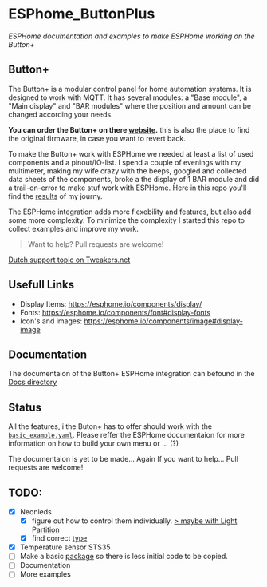 # ESPhome_ButtonPlus

*ESPHome documentation and examples to make ESPHome working on the Button+*

## Button+

The Button+ is a modular control panel for home automation systems. It is designed to work with MQTT. It has several modules: a "Base module", a "Main display" and "BAR modules" where the position and amount can be changed according your needs. 

__You can order the Button+ on there [website](https://button.plus).__ this is also the place to find the original firmware, in case you want to revert back.

To make the Button+ work with ESPHome we needed at least a list of used components and a pinout/IO-list. I spend a couple of evenings with my multimeter, making my wife crazy with the beeps, googled and collected data sheets of the components, broke a the display of 1 BAR module and did a trail-on-error to make stuf work with ESPHome. Here in this repo you'll find the [results](./Components) of my journy. 
 
The ESPHome integration adds more flexebility and features, but also add some more complexity. To minimize the complexity I started this repo to collect examples and improve my work.

> Want to help? Pull requests are welcome!

[Dutch support topic on Tweakers.net](https://gathering.tweakers.net/forum/list_messages/2270086)
<!-- 
[English support topic on Home Assistant Community:](https://)
TODO...
 -->
 
## Usefull Links

* Display Items: https://esphome.io/components/display/
* Fonts: https://esphome.io/components/font#display-fonts
* Icon's and images: https://esphome.io/components/image#display-image

## Documentation

The documentaion of the Button+ ESPHome integration can befound in the [Docs directory](./Docs)

## Status

All the features, i the Buton+ has to offer should work with the [`basic_example.yaml`](./Examples/basic_example.yaml). Please reffer the ESPHome documentaion for more information on how to build your own menu or ... (?)

The documentaion is yet to be made... Again If you want to help... Pull requests are welcome!

## TODO:

- [x] Neonleds
	- [x] figure out how to control them individually. [> maybe with Light Partition](https://esphome.io/components/light/partition)
	- [x] find correct [type](https://esphome.io/components/light/neopixelbus.html#configuration-variables)
- [x] Temperature sensor STS35
- [ ] Make a basic [package](https://esphome.io/components/packages.html) so there is less initial code to be copied.
- [ ] Documentation
- [ ] More examples
